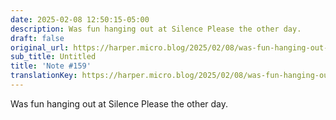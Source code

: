 ```yaml
---
date: 2025-02-08 12:50:15-05:00
description: Was fun hanging out at Silence Please the other day.
draft: false
original_url: https://harper.micro.blog/2025/02/08/was-fun-hanging-out-at.html
sub_title: Untitled
title: 'Note #159'
translationKey: https://harper.micro.blog/2025/02/08/was-fun-hanging-out-at.html
---
```


Was fun hanging out at Silence Please the other day.